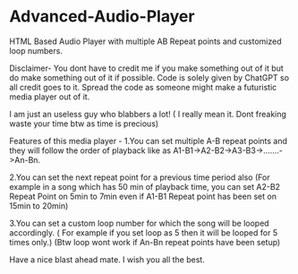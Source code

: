 # Advanced-Audio-Player
HTML Based Audio Player with multiple AB Repeat points and customized loop numbers.

Disclaimer- You dont have to credit me if you make something out of it but do make something out of it if possible. Code is solely given by ChatGPT so all credit goes to it. Spread the code as someone might make a futuristic media player out of it.

I am just an useless guy who blabbers a lot! ( I really mean it. Dont freaking waste your time btw as time is precious)

Features of this media player - 
1.You can set multiple A-B repeat points and they will follow the order of playback like as A1-B1->A2-B2->A3-B3->.......->An-Bn.

2.You can set the next repeat point for a previous time period also (For example in a song which has 50 min of playback time, you can set A2-B2 Repeat Point on 5min to 7min even if A1-B1 Repeat point has been set on 15min to 20min) 

3.You can set a custom loop number for which the song will be looped accordingly. ( For example if you set loop as 5 then it will be looped for 5 times only.) (Btw loop wont work if An-Bn repeat points have been setup)



Have a nice blast ahead mate. I wish you all the best. 
